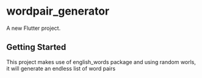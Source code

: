 # wordpair_generator

A new Flutter project.

## Getting Started

This project makes use of english_words package and using random worls, it will generate an endless list of word pairs
